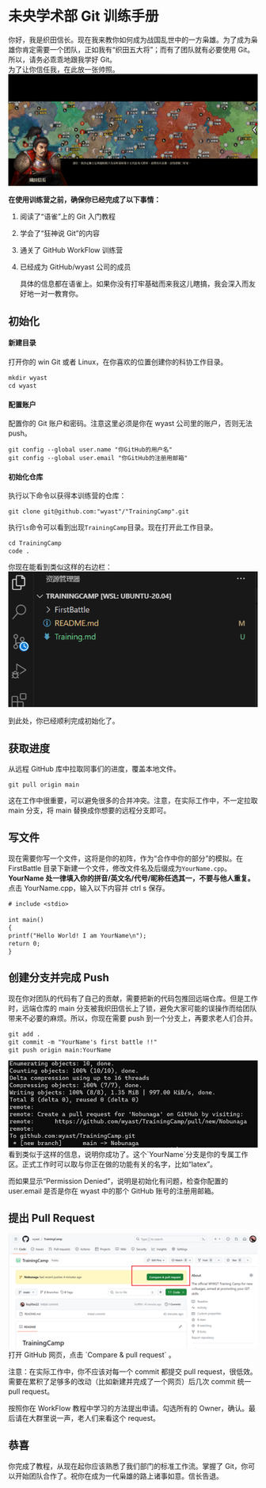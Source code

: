 # 未央学术部 Git 训练手册

你好，我是织田信长。现在我来教你如何成为战国乱世中的一方枭雄。为了成为枭雄你肯定需要一个团队，正如我有“织田五大将”；而有了团队就有必要使用 Git。所以，请务必乖乖地跟我学好 Git。  
为了让你信任我，在此放一张帅照。  
<img src="./pic/Nobunaga.jpg">

**在使用训练营之前，确保你已经完成了以下事情：**

1. 阅读了“语雀”上的 Git 入门教程
2. 学会了“狂神说 Git”的内容
3. 通关了 GitHub WorkFlow 训练营
4. 已经成为 GitHub/wyast 公司的成员

    具体的信息都在语雀上。如果你没有打牢基础而来我这儿瞎搞，我会深入而友好地一对一教育你。

## 初始化

#### 新建目录

打开你的 win Git 或者 Linux，在你喜欢的位置创建你的科协工作目录。

    mkdir wyast
    cd wyast

#### 配置账户

配置你的 Git 账户和密码。注意这里必须是你在 wyast 公司里的账户，否则无法 push。

    git config --global user.name "你GitHub的用户名"
    git config --global user.email "你GitHub的注册用邮箱"

#### 初始化仓库

执行以下命令以获得本训练营的仓库：

    git clone git@github.com:"wyast"/"TrainingCamp".git

执行`ls`命令可以看到出现`TrainingCamp`目录。现在打开此工作目录。

    cd TrainingCamp
    code .

你现在能看到类似这样的右边栏：  
<img src="./pic/code.jpg">

到此处，你已经顺利完成初始化了。

## 获取进度

从远程 GitHub 库中拉取同事们的进度，覆盖本地文件。

    git pull origin main

这在工作中很重要，可以避免很多的合并冲突。注意，在实际工作中，不一定拉取 main 分支，将 main 替换成你想要的远程分支即可。

## 写文件

现在需要你写一个文件，这将是你的初阵，作为“合作中你的部分”的模拟。在 FirstBattle 目录下新建一个文件，修改文件名及后缀成为`YourName.cpp`。**YourName 处一律填入你的拼音/英文名/代号/昵称任选其一，不要与他人重复。**  
点击 YourName.cpp，输入以下内容并 ctrl s 保存。

    # include <stdio>

    int main()
    {
    printf("Hello World! I am YourName\n");
    return 0;
    }

## 创建分支并完成 Push

现在你对团队的代码有了自己的贡献，需要把新的代码包推回远端仓库。但是工作时，远端仓库的 main 分支被我织田信长上了锁，避免大家可能的误操作而给团队带来不必要的麻烦。所以，你现在需要 push 到一个分支上，再要求老人们合并。

    git add .
    git commit -m "YourName's first battle !!"
    git push origin main:YourName

<img src="./pic/push.jpg">
看到类似于这样的信息，说明你成功了。这个`YourName`分支是你的专属工作区。正式工作时可以取与你正在做的功能有关的名字，比如“latex”。

而如果显示“Permission Denied”，说明是初始化有问题，检查你配置的 user.email 是否是你在 wyast 中的那个 GitHub 账号的注册用邮箱。

## 提出 Pull Request

<img src="./pic/pr.jpg">
打开 GitHub 网页，点击 `Compare & pull request` 。

注意：在实际工作中，你不应该对每一个 commit 都提交 pull request，很低效。需要在累积了足够多的改动（比如新建并完成了一个网页）后几次 commit 统一 pull request。

按照你在 WorkFlow 教程中学习的方法提出申请。勾选所有的 Owner，确认。最后请在大群里说一声，老人们来看这个 request。

## 恭喜

你完成了教程，从现在起你应该熟悉了我们部门的标准工作流。掌握了 Git，你可以开始团队合作了。祝你在成为一代枭雄的路上诸事如意。信长告退。
